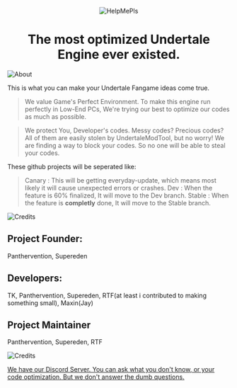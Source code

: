 <p align="center">
  <img src="https://user-images.githubusercontent.com/83257329/226114457-a8702e87-0f37-46a4-8b09-f43b12e9511f.png" alt="HelpMePls">
</p>
<h1 align="center">The most optimized Undertale Engine ever existed.</h1>
<p align="center">
</p>

![About](https://user-images.githubusercontent.com/83257329/226114468-3823b116-01ae-4941-be38-c6683bd428ea.png)

This is what you can make your Undertale Fangame ideas come true.

> We value Game's Perfect Environment. 
To make this engine run perfectly in Low-End PCs, We're trying our best to optimize our codes as much as possible.

> We protect You, Developer's codes.
Messy codes? Precious codes? All of them are easily stolen by UndertaleModTool, but no worry!
We are finding a way to block your codes. So no one will be able to steal your codes.

These github projects will be seperated like:
> Canary : This will be getting everyday-update, which means most likely it will cause unexpected errors or crashes.
> Dev : When the feature is 60% finalized, It will move to the Dev branch.
> Stable : When the feature is **completly** done, It will move to the Stable branch.

![Credits](https://user-images.githubusercontent.com/83257329/226114492-749f7f25-9780-4a28-80b2-1bb4bad86e22.png)

## Project Founder:
Panthervention, Supereden

## Developers:
TK, Panthervention, Supereden, RTF(at least i contributed to making something small), Maxin(Jay)

## Project Maintainer
Panthervention, Supereden, RTF

![Credits](https://user-images.githubusercontent.com/83257329/226114582-7fd89d9b-9735-4c2a-9440-4f7df160ff26.png)

[We have our Discord Server. You can ask what you don't know, or your code optimization. But we don't answer the dumb questions.](https://discord.gg/X8N5jkbeZs)
